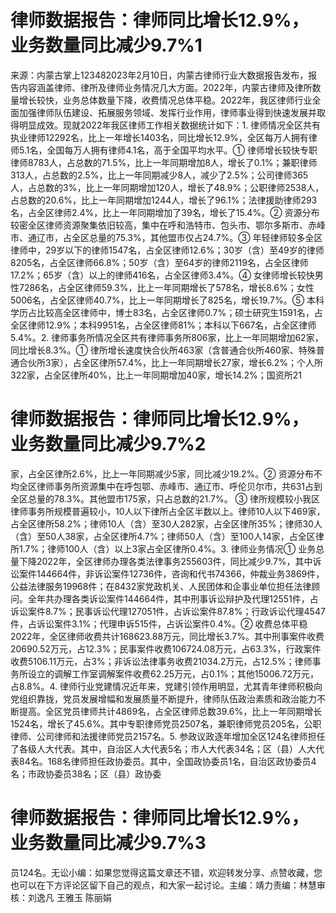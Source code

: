 # 律师数据报告：律师同比增长12.9%，业务数量同比减少9.7%1

来源：内蒙古掌上123482023年2月10日，内蒙古律师行业大数据报告发布，报告内容涵盖律师、律所及律师业务情况几大方面。2022年，内蒙古律师及律所数量增长较快，业务总体数量下降，收费情况总体平稳。2022年，我区律师行业全面加强律师队伍建设、拓展服务领域、发挥行业作用，律师事业得到快速发展并取得明显成效。现就2022年我区律师工作相关数据统计如下：1. 律师情况全区共有执业律师12292名，比上一年增长1403名，同比增长12.9%，全区每万人拥有律师5.1名，全国每万人拥有律师4.1名，高于全国平均水平。① 律师增长较快专职律师8783人，占总数的71.5%，比上一年同期增加8人，增长了0.1%；兼职律师313人，占总数的2.5%，比上一年同期减少8人，减少了2.5%；公司律师365人，占总数的3%，比上一年同期增加120人，增长了48.9%；公职律师2538人，占总数的20.6%，比上一年同期增加1244人，增长了96.1%；法律援助律师293名，占全区律师2.4%，比上一年同期增加了39名，增长了15.4%。② 资源分布较密全区律师资源聚集依旧较高，集中在呼和浩特市、包头市、鄂尔多斯市、赤峰市、通辽市，占全区总量的75.3%，其他盟市仅占24.7%。③ 年轻律师较多全区律师中，29岁以下的律师1547名，占全区律师12.6%；30岁（含）至49岁的律师8205名，占全区律师66.8%；50岁（含）至64岁的律师2119名，占全区律师17.2%；65岁（含）以上的律师416名，占全区律师3.4%。④ 女律师增长较快男性7286名，占全区律师59.3%，比上一年同期增长了578名，增长8.6%；女性5006名，占全区律师40.7%，比上一年同期增长了825名，增长19.7%。⑤ 本科学历占比较高全区律师中，博士83名，占全区律师0.7%；硕士研究生1591名，占全区律师12.9%；本科9951名，占全区律师81%；本科以下667名，占全区律师5.4%。2. 律师事务所情况全区共有律师事务所806家，比上一年同期增加62家，同比增长8.3%。① 律所增长速度快合伙所463家（含普通合伙所460家、特殊普通合伙所3家），占全区律所57.4%，比上一年同期增长27家，增长6.2%；个人所322家，占全区律所40%，比上一年同期增加40家，增长14.2%；国资所21

# 律师数据报告：律师同比增长12.9%，业务数量同比减少9.7%2

家，占全区律所2.6%，比上一年同期减少5家，同比减少19.2%。② 资源分布不均全区律师事务所资源集中在呼包鄂、赤峰市、通辽市、呼伦贝尔市，共631占到全区总量的78.3%。其他盟市175家，只占总数的21.7%。 ③ 律所规模较小我区律师事务所规模普遍较小，10人以下律所占全区半数以上。律师10人以下469家，占全区律所58.2%；律师10人（含）至30人282家，占全区律所35%；律师30人（含）至50人38家，占全区律所4.7%；律师50人（含）至100人14家，占全区律所1.7%；律师100人（含）以上3家占全区律所0.4%。3. 律师业务情况① 业务总量下降2022年，全区律师办理各类法律事务255603件，同比减少9.7%，其中诉讼案件144664件，非诉讼案件12736件，咨询和代书74366，仲裁业务3869件，公益法律服务19968件；在8432家党政机关、人民团体和企事业单位担任法律顾问。全年共办理各类诉讼案件144664件，其中刑事诉讼辩护及代理12551件，占诉讼案件8.7%；民事诉讼代理127051件，占诉讼案件87.8%；行政诉讼代理4547件，占诉讼案件3.1%；代理申诉515件，占诉讼案件0.4%。② 收费总体平稳2022年，全区律师收费共计168623.88万元，同比增长3.7%。其中刑事案件收费20690.52万元，占12.3%；民事案件收费106724.08万元，占63.3%，行政案件收费5106.11万元，占3%；非诉讼法律事务收费21034.2万元，占12.5%；律师事务所设立的调解工作室调解案件收费62.25万元，占0.1%；其他15006.72万元，占8.8%。4. 律师行业党建情况近年来，党建引领作用明显，尤其青年律师积极向党组织靠拢，党员发展增幅和发展质量不断提升，律师队伍政治素质和政治能力不断提高。全区党员律师共计4869名，占全区律师总数39.6%，比上一年同期增长1524名，增长了45.6%。其中专职律师党员2507名，兼职律师党员205名，公职律师、公司律师和法援律师党员2157名。5. 参政议政逐年增加全区124名律师担任了各级人大代表。其中，自治区人大代表5名；市人大代表34名；区（县）人大代表84名。168名律师担任政协委员。其中，全国政协委员1名，自治区政协委员4名；市政协委员38名；区（县）政协委

# 律师数据报告：律师同比增长12.9%，业务数量同比减少9.7%3

员124名。无讼小编：如果您觉得这篇文章还不错，欢迎转发分享、点赞收藏，您也可以在下方评论区留下自己的观点，和大家一起讨论。主编：靖力责编：林慧审核：刘逸凡 王雅玉 陈丽娟 

